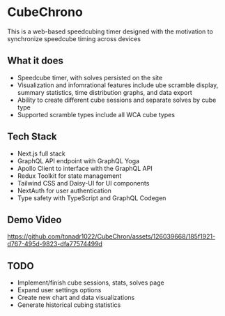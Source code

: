 # CubeChrono
This is a web-based speedcubing timer designed with the motivation to synchronize speedcube timing across devices

## What it does
- Speedcube timer, with solves persisted on the site
- Visualization and infomrational features include ube scramble display, summary statistics, time distribution graphs, and data export
- Ability to create different cube sessions and separate solves by cube type
- Supported scramble types include all WCA cube types

## Tech Stack
- Next.js full stack
- GraphQL API endpoint with GraphQL Yoga
- Apollo Client to interface with the GraphQL API
- Redux Toolkit for state management
- Tailwind CSS and Daisy-UI for UI components
- NextAuth for user authentication
- Type safety with TypeScript and GraphQL Codegen

## Demo Video


https://github.com/tonadr1022/CubeChron/assets/126039668/185f1921-d767-495d-9823-dfa77574499d



## TODO
- Implement/finish cube sessions, stats, solves page
- Expand user settings options
- Create new chart and data visualizations
- Generate historical cubing statistics 

